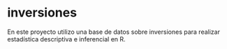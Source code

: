 # inversiones
En este proyecto utilizo una base de datos sobre inversiones para realizar estadística descriptiva e inferencial en R.
